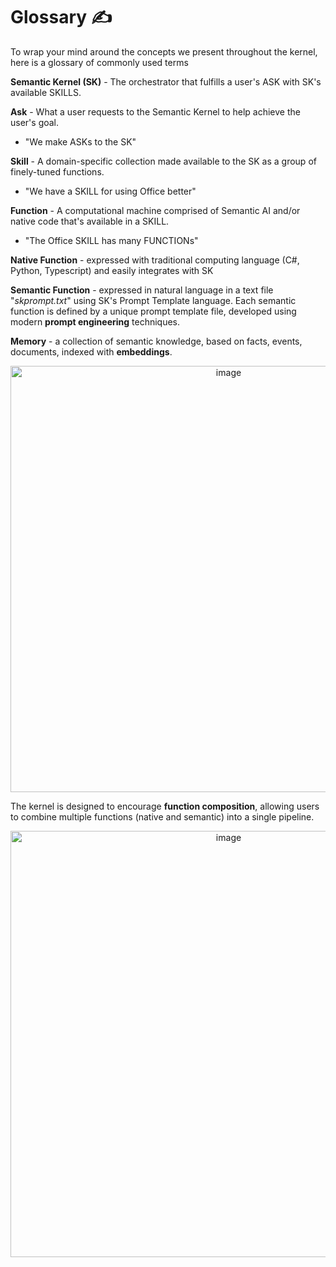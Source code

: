 # Glossary ✍

To wrap your mind around the concepts we present throughout the kernel, here is a glossary of
commonly used terms

**Semantic Kernel (SK)** - The orchestrator that fulfills a user's ASK with SK's available SKILLS.

**Ask** - What a user requests to the Semantic Kernel to help achieve the user's goal.

- "We make ASKs to the SK"

**Skill** - A domain-specific collection made available to the SK as a group of finely-tuned functions.

- "We have a SKILL for using Office better"

**Function** - A computational machine comprised of Semantic AI and/or native code that's available in a SKILL.

- "The Office SKILL has many FUNCTIONs"

**Native Function** - expressed with traditional computing language (C#, Python, Typescript)
and easily integrates with SK

**Semantic Function** - expressed in natural language in a text file "*skprompt.txt*" using SK's Prompt
Template language. Each semantic function is defined by a unique prompt template file, developed using modern
**prompt engineering** techniques.

**Memory** - a collection of semantic knowledge, based on facts, events, documents, indexed with **embeddings**.

<p align="center">
<img width="682" alt="image" src="https://user-images.githubusercontent.com/371009/221690406-caaff98e-87b5-40b7-9c58-cfa9623789b5.png">
</p>

The kernel is designed to encourage **function composition**, allowing users to combine multiple functions
(native and semantic) into a single pipeline.

<p align="center">
<img width="682" alt="image" src="https://user-images.githubusercontent.com/371009/221690156-3f90a8c9-ef90-46f7-a097-beb483656e97.png">
</p>
